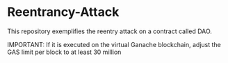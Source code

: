 # Reentrancy-Attack

This repository exemplifies the reentry attack on a contract called DAO.

IMPORTANT: If it is executed on the virtual Ganache blockchain, adjust the GAS limit per block to at least 30 million